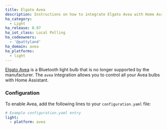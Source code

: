 ```yaml
---
title: Elgato Avea
description: Instructions on how to integrate Elgato Avea with Home Assistant.
ha_category:
  - Light
ha_release: 0.97
ha_iot_class: Local Polling
ha_codeowners:
  - '@pattyland'
ha_domain: avea
ha_platforms:
  - light
---
```


[Elgato Avea](https://www.evehome.com/en/news/elgato-avea-transform-your-home) is a Bluetooth light bulb that is no longer supported by the manufacturer. The `avea` integration allows you to control all your Avea bulbs with Home Assistant.

### Configuration

To enable Avea, add the following lines to your `configuration.yaml` file:

```yaml
# Example configuration.yaml entry
light:
  - platform: avea
```
